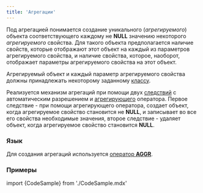 ```yaml
---
title: 'Агрегации'
---
```


Под агрегацией понимается создание уникального (*агрегируемого*) объекта соответствующего каждому не **NULL** значению некоторого *агрегируемого* свойства. Для такого объекта предполагается наличие свойств, которые отображают этот объект на каждый из параметров агрегируемого свойства, и наличие свойства, которое, наоборот, отображает параметры агрегируемого свойства на этот объект. 

Агрегируемый объект и каждый параметр агрегируемого свойства должны принадлежать некоторому заданному [классу](Классы.md).

Реализуется механизм агрегаций при помощи двух [следствий](Простые_ограничения.md) с автоматическим разрешением и [агрегирующего](Группировка_GROUP.md) оператора. Первое следствие - при помощи агрегирующего оператора, создает объект, когда агрегируемое свойство становится не **NULL**, и записывает во все его свойства необходимые значения, второе следствие - удаляет объект, когда агрегируемое свойство становится **NULL**.

### Язык

Для создания агрегаций используется [оператор **AGGR**](Оператор_AGGR.md).

### Примеры

import {CodeSample} from './CodeSample.mdx'

<CodeSample url="https://documentation.lsfusion.org/sample?file=AggregationSample&block=aggr"/>
